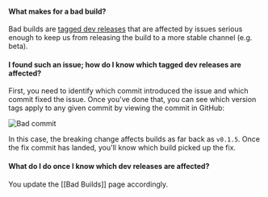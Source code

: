 #### What makes for a bad build?

Bad builds are [tagged dev releases](https://github.com/flutter/flutter/releases) that are affected by issues serious enough to keep us from releasing the build to a more stable channel (e.g. beta).

#### I found such an issue; how do I know which tagged dev releases are affected?

First, you need to identify which commit introduced the issue and which commit fixed the issue.  Once you've done that, you can see which version tags apply to any given commit by viewing the commit in GitHub:

![Bad commit](https://i.imgur.com/mWRTcaE.png)

In this case, the breaking change affects builds as far back as `v0.1.5`.  Once the fix commit has landed, you'll know which build picked up the fix.

#### What do I do once I know which dev releases are affected?

You update the [[Bad Builds]] page accordingly.